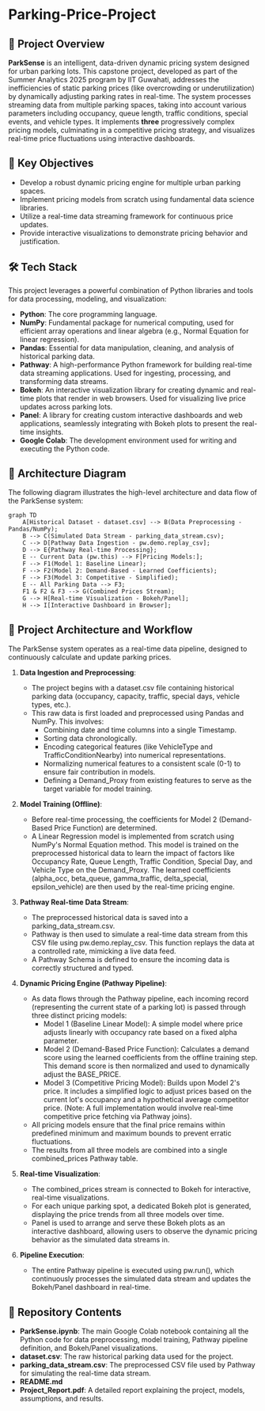 # Parking-Price-Project
## 📄 Project Overview
**ParkSense** is an intelligent, data-driven dynamic pricing system designed for urban parking lots. This capstone project, developed as part of the Summer Analytics 2025 program by IIT Guwahati, addresses the inefficiencies of static parking prices (like overcrowding or underutilization) by dynamically adjusting parking rates in real-time.
The system processes streaming data from multiple parking spaces, taking into account various parameters including occupancy, queue length, traffic conditions, special events, and vehicle types. It implements **three** progressively complex pricing models, culminating in a competitive pricing strategy, and visualizes real-time price fluctuations using interactive dashboards.

## 🎯 Key Objectives
- Develop a robust dynamic pricing engine for multiple urban parking spaces.
- Implement pricing models from scratch using fundamental data science libraries.
- Utilize a real-time data streaming framework for continuous price updates.
- Provide interactive visualizations to demonstrate pricing behavior and justification.
  
## 🛠️ Tech Stack
This project leverages a powerful combination of Python libraries and tools for data processing, modeling, and visualization:
- **Python**: The core programming language.
- **NumPy**: Fundamental package for numerical computing, used for efficient array operations and linear algebra (e.g., Normal Equation for linear regression).
- **Pandas**: Essential for data manipulation, cleaning, and analysis of historical parking data.
- **Pathway**: A high-performance Python framework for building real-time data streaming applications. Used for ingesting, processing, and transforming data streams.
- **Bokeh**: An interactive visualization library for creating dynamic and real-time plots that render in web browsers. Used for visualizing live price updates across parking lots.
- **Panel**: A library for creating custom interactive dashboards and web applications, seamlessly integrating with Bokeh plots to present the real-time insights.
- **Google Colab**: The development environment used for writing and executing the Python code.

## 📐 Architecture Diagram
The following diagram illustrates the high-level architecture and data flow of the ParkSense system:

```
graph TD
    A[Historical Dataset - dataset.csv] --> B(Data Preprocessing - Pandas/NumPy);
    B --> C(Simulated Data Stream - parking_data_stream.csv);
    C --> D[Pathway Data Ingestion - pw.demo.replay_csv];
    D --> E{Pathway Real-time Processing};
    E -- Current Data (pw.this) --> F[Pricing Models:];
    F --> F1(Model 1: Baseline Linear);
    F --> F2(Model 2: Demand-Based - Learned Coefficients);
    F --> F3(Model 3: Competitive - Simplified);
    E -- All Parking Data --> F3;
    F1 & F2 & F3 --> G(Combined Prices Stream);
    G --> H[Real-time Visualization - Bokeh/Panel];
    H --> I[Interactive Dashboard in Browser];
```

## 🚀 Project Architecture and Workflow
The ParkSense system operates as a real-time data pipeline, designed to continuously calculate and update parking prices.
1) **Data Ingestion and Preprocessing**:
   - The project begins with a dataset.csv file containing historical parking data (occupancy, capacity, traffic, special days, vehicle types, etc.).
   - This raw data is first loaded and preprocessed using Pandas and NumPy. This involves:
     - Combining date and time columns into a single Timestamp.
     - Sorting data chronologically.
     - Encoding categorical features (like VehicleType and TrafficConditionNearby) into numerical representations.
     - Normalizing numerical features to a consistent scale (0-1) to ensure fair contribution in models.
     - Defining a Demand_Proxy from existing features to serve as the target variable for model training.
      
2) **Model Training (Offline)**:
   - Before real-time processing, the coefficients for Model 2 (Demand-Based Price Function) are determined.
   - A Linear Regression model is implemented from scratch using NumPy's Normal Equation method. This model is trained on the preprocessed historical data to learn the impact of factors like Occupancy Rate, Queue Length, Traffic Condition, Special Day, and Vehicle Type on the Demand_Proxy. The learned coefficients (alpha_occ, beta_queue, gamma_traffic, delta_special, epsilon_vehicle) are then used by the real-time pricing engine.
     
3) **Pathway Real-time Data Stream**:
   - The preprocessed historical data is saved into a parking_data_stream.csv.
   - Pathway is then used to simulate a real-time data stream from this CSV file using pw.demo.replay_csv. This function replays the data at a controlled rate, mimicking a live data feed.
   - A Pathway Schema is defined to ensure the incoming data is correctly structured and typed.
     
4) **Dynamic Pricing Engine (Pathway Pipeline)**:
   - As data flows through the Pathway pipeline, each incoming record (representing the current state of a parking lot) is passed through three distinct pricing models:
     - Model 1 (Baseline Linear Model): A simple model where price adjusts linearly with occupancy rate based on a fixed alpha parameter.
     - Model 2 (Demand-Based Price Function): Calculates a demand score using the learned coefficients from the offline training step. This demand score is then normalized and used to dynamically adjust the BASE_PRICE.
     - Model 3 (Competitive Pricing Model): Builds upon Model 2's price. It includes a simplified logic to adjust prices based on the current lot's occupancy and a hypothetical average competitor price. (Note: A full implementation would involve real-time competitive price fetching via Pathway joins).
   - All pricing models ensure that the final price remains within predefined minimum and maximum bounds to prevent erratic fluctuations.
   - The results from all three models are combined into a single combined_prices Pathway table.
     
5) **Real-time Visualization**:
   - The combined_prices stream is connected to Bokeh for interactive, real-time visualizations.
   - For each unique parking spot, a dedicated Bokeh plot is generated, displaying the price trends from all three models over time.
   - Panel is used to arrange and serve these Bokeh plots as an interactive dashboard, allowing users to observe the dynamic pricing behavior as the simulated data streams in.
     
6) **Pipeline Execution**:
   - The entire Pathway pipeline is executed using pw.run(), which continuously processes the simulated data stream and updates the Bokeh/Panel dashboard in real-time.

## 📂 Repository Contents
- **ParkSense.ipynb**: The main Google Colab notebook containing all the Python code for data preprocessing, model training, Pathway pipeline definition, and Bokeh/Panel visualizations.
- **dataset.csv**: The raw historical parking data used for the project.
- **parking_data_stream.csv**: The preprocessed CSV file used by Pathway for simulating the real-time data stream.
- **README.md**
- **Project_Report.pdf**: A detailed report explaining the project, models, assumptions, and results.
